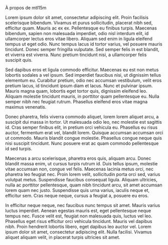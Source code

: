 À propos de mtl15m

Lorem ipsum dolor sit amet, consectetur adipiscing elit. Proin facilisis scelerisque bibendum. Vivamus et purus sollicitudin, placerat nibh sed, efficitur quam. Mauris ac ex ex. Pellentesque eu finibus turpis. Maecenas bibendum, sapien non malesuada imperdiet, odio nisl interdum elit, id ullamcorper lectus eros vitae libero. Aliquam sed enim in ligula eleifend tempus ut eget odio. Nunc tempus lacus id tortor varius, vel posuere mauris tincidunt. Donec semper fringilla vulputate. Sed semper felis in est blandit, et viverra est viverra. Nunc pretium tincidunt nisi, a ullamcorper felis suscipit quis.

Sed dapibus eros et ligula commodo efficitur. Maecenas eu est non metus lobortis sodales a vel ipsum. Sed imperdiet faucibus nisi, ut dignissim tellus elementum eu. Curabitur pretium, odio nec accumsan vestibulum, velit eros pretium lacus, id tincidunt ipsum diam et lacus. Nunc et pulvinar ipsum. Mauris magna quam, lobortis eget tortor quis, dignissim eleifend leo. Aliquam molestie tincidunt mauris, in porttitor quam pellentesque eu. Nulla semper nibh nec feugiat rutrum. Phasellus eleifend eros vitae magna maximus venenatis.

Donec pharetra, felis viverra commodo aliquet, lorem lorem aliquet arcu, a suscipit dui massa in tortor. Ut malesuada odio leo, nec molestie est sagittis id. Cras semper finibus elit, in pretium orci vehicula eu. Phasellus eu risus auctor, fermentum erat vel, blandit lorem. Quisque accumsan accumsan orci ut commodo. Mauris blandit congue molestie. Phasellus congue neque quis nisi suscipit tincidunt. Nunc posuere erat ac quam commodo pellentesque id sed turpis.

Maecenas a arcu scelerisque, pharetra eros quis, aliquam arcu. Donec blandit massa enim, ut cursus turpis rutrum id. Duis tellus ipsum, molestie vitae accumsan non, congue vel felis. Maecenas lacinia metus orci, nec pharetra leo feugiat nec. Proin lorem velit, sollicitudin porta orci sed, varius volutpat metus. Suspendisse faucibus consequat ligula. Aliquam ultricies, nulla ac porttitor pellentesque, quam nibh tincidunt arcu, sit amet accumsan lorem quam nec justo. Suspendisse quis urna varius, iaculis neque et, efficitur sem. Cras neque neque, cursus a feugiat a, posuere eu eros.

In efficitur neque neque, nec faucibus nunc tempus sit amet. Mauris varius luctus imperdiet. Aenean egestas mauris est, eget pellentesque neque tempus nec. Fusce velit est, feugiat non malesuada quis, luctus vel leo. Phasellus eget risus efficitur orci vehicula tincidunt. Mauris vel dapibus nibh. Proin hendrerit lobortis libero, eget dapibus leo auctor vel. Lorem ipsum dolor sit amet, consectetur adipiscing elit. Nulla facilisi. Vivamus aliquet aliquam velit, in placerat turpis ultricies sit amet.